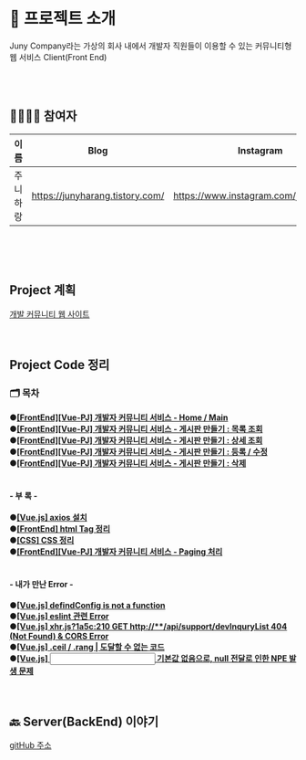 # 🚀 프로젝트 소개

Juny Company라는 가상의 회사 내에서 개발자 직원들이 이용할 수 있는 커뮤니티형 웹 서비스 Client(Front End)

<br><br>

## 👨‍👨‍👧‍👧 참여자
|이름|Blog|Instagram|
|---|---|---|
|주니하랑|https://junyharang.tistory.com/|https://www.instagram.com/junyharang/|

<br><br><br>

## Project 계획
[개발 커뮤니티 웹 사이트](https://productive-ornament-cad.notion.site/66eef05d63514a6a817576dff1762ec0)
<br><br><br>
## Project Code 정리

### 🗂 목차
**●[\[FrontEnd\]\[Vue-PJ\] 개발자 커뮤니티 서비스 - Home / Main](https://junyharang.tistory.com/226)**
<br>
**●[\[FrontEnd\]\[Vue-PJ\] 개발자 커뮤니티 서비스 - 게시판 만들기 : 목록 조회](https://junyharang.tistory.com/232)**
<br>
**●[\[FrontEnd\]\[Vue-PJ\] 개발자 커뮤니티 서비스 - 게시판 만들기 : 상세 조회](https://junyharang.tistory.com/236)**
<br>
**●[\[FrontEnd\]\[Vue-PJ\] 개발자 커뮤니티 서비스 - 게시판 만들기 : 등록 / 수정](https://junyharang.tistory.com/239)**
<br>
**●[\[FrontEnd\]\[Vue-PJ\] 개발자 커뮤니티 서비스 - 게시판 만들기 : 삭제](https://junyharang.tistory.com/240)**
<br><br>
#### - 부 록 -
**●[\[Vue.js\] axios 설치](https://junyharang.tistory.com/233)**
<br>
**●[\[FrontEnd\] html Tag 정리](https://junyharang.tistory.com/227)**
<br>
**●[\[CSS\] CSS 정리](https://junyharang.tistory.com/223)**
<br>
**●[\[FrontEnd\]\[Vue-PJ\] 개발자 커뮤니티 서비스 - Paging 처리](https://junyharang.tistory.com/235)**
<br><br>
#### - 내가 만난 Error -
**●[\[Vue.js\] defindConfig is not a function](https://junyharang.tistory.com/207)**
<br>
**●[\[Vue.js\] eslint 관련 Error](https://junyharang.tistory.com/208)**
<br>
**●[\[Vue.js\] xhr.js?1a5c:210 GET http://**/api/support/devInquryList 404 (Not Found) & CORS Error](https://junyharang.tistory.com/229)**
<br>
**●[\[Vue.js\] .ceil / .rang | 도달할 수 없는 코드](https://junyharang.tistory.com/230)**
<br>
**●[\[Vue.js\] <input> 기본값 없음으로, null 전달로 인한 NPE 발생 문제](https://junyharang.tistory.com/237)**
<br><br><br>
## 🔙 Server(BackEnd) 이야기
[gitHub 주소](https://github.com/junyharang-personal-project/development-community-service)



 